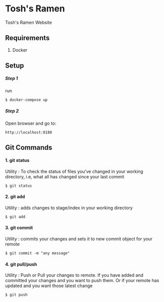 # Tosh's Ramen
Tosh's Ramen Website

## Requirements
1. Docker

## Setup
##### Step 1
run 
```
$ docker-compose up
```

##### Step 2
Open browser and go to:
```
http://localhost:8180
```
## Git Commands
#### 1. git status
Utility : To check the status of files you’ve changed in your working directory, i.e, what all has changed since your last commit
```
$ git status
```

#### 2. git add
Utility : adds changes to stage/index in your working directory
```
$ git add
```
#### 3. git commit
Utility : commits your changes and sets it to new commit object for your remote
```
$ git commit -m "any message"
```
#### 4. git pull/push
Utility : Push or Pull your changes to remote. If you have added and committed your changes and you want to push them. Or if your remote has updated and you want those latest change
```
$ git push
```

